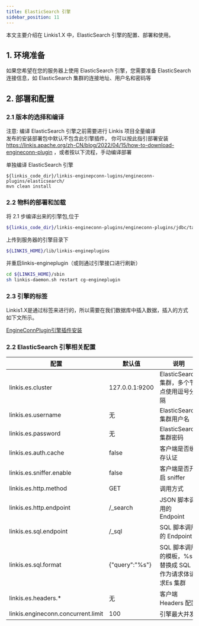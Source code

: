 ```yaml
---
title: ElasticSearch 引擎
sidebar_position: 11
---
```


本文主要介绍在 Linkis1.X 中，ElasticSearch 引擎的配置、部署和使用。

## 1. 环境准备

如果您希望在您的服务器上使用 ElasticSearch 引擎，您需要准备 ElasticSearch 连接信息，如 ElasticSearch 集群的连接地址、用户名和密码等

## 2. 部署和配置

### 2.1 版本的选择和编译
注意: 编译 ElasticSearch 引擎之前需要进行 Linkis 项目全量编译  
发布的安装部署包中默认不包含此引擎插件，
你可以按此指引部署安装 https://linkis.apache.org/zh-CN/blog/2022/04/15/how-to-download-engineconn-plugin
，或者按以下流程，手动编译部署

单独编译 ElasticSearch 引擎 

```
${linkis_code_dir}/linkis-enginepconn-lugins/engineconn-plugins/elasticsearch/
mvn clean install
```

### 2.2 物料的部署和加载

将 2.1 步编译出来的引擎包,位于
```bash
${linkis_code_dir}/linkis-engineconn-plugins/engineconn-plugins/jdbc/target/out/elasticsearch
```
上传到服务器的引擎目录下
```bash 
${LINKIS_HOME}/lib/linkis-engineplugins
```
并重启linkis-engineplugin（或则通过引擎接口进行刷新）
```bash
cd ${LINKIS_HOME}/sbin
sh linkis-daemon.sh restart cg-engineplugin
```
### 2.3 引擎的标签

Linkis1.X是通过标签来进行的，所以需要在我们数据库中插入数据，插入的方式如下文所示。

[EngineConnPlugin引擎插件安装](../deployment/engine-conn-plugin-installation) 

### 2.2 ElasticSearch 引擎相关配置

| 配置                     | 默认值              | 说明                                     |
| ------------------------ | ------------------- | ---------------------------------------- |
| linkis.es.cluster        | 127.0.0.1:9200      | ElasticSearch 集群，多个节点使用逗号分隔 |
| linkis.es.username       | 无                  | ElasticSearch 集群用户名                 |
| linkis.es.password       | 无                  | ElasticSearch 集群密码                   |
| linkis.es.auth.cache     | false               | 客户端是否缓存认证                       |
| linkis.es.sniffer.enable | false               | 客户端是否开启 sniffer                   |
| linkis.es.http.method    | GET                 | 调用方式                                 |
| linkis.es.http.endpoint  | /_search            | JSON 脚本调用的 Endpoint                 |
| linkis.es.sql.endpoint   | /_sql               | SQL 脚本调用的 Endpoint                  |
| linkis.es.sql.format     | {"query":"%s"} | SQL 脚本调用的模板，%s 替换成 SQL 作为请求体请求Es 集群 |
| linkis.es.headers.* | 无 | 客户端 Headers 配置 |
| linkis.engineconn.concurrent.limit | 100 | 引擎最大并发 |

